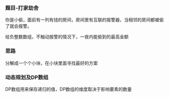 ### 题目-打家劫舍

你是小偷，面前有一列有钱的房间，房间里有互联的报警器，当相邻的房间都被偷了就会报警。

给负整数数组，不触动报警的情况下，一夜内能偷到的最高金额

### 思路

分解成一个个小块，在小块里面寻找最好的方案

### 动态规划及DP数组

DP数组用来保存递归的值，DP数组的维度取决于影响要素的数量
